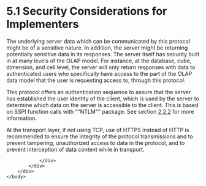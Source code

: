 <html dir="LTR" xmlns:mshelp="http://msdn.microsoft.com/mshelp" xmlns:ddue="http://ddue.schemas.microsoft.com/authoring/2003/5" xmlns:xlink="http://www.w3.org/1999/xlink" xmlns:tool="http://www.microsoft.com/tooltip">
    <head>
        <meta http-equiv="Content-Type" content="text/html; CHARSET=utf-8"></meta>
        <meta name="save" content="history"></meta>
        <title>5.1 Security Considerations for Implementers</title>
        <xml>
            <mshelp:toctitle title="5.1 Security Considerations for Implementers"></mshelp:toctitle>
            <mshelp:rltitle title="[MS-SSAS8]: Security Considerations for Implementers"></mshelp:rltitle>
            <mshelp:keyword index="A" term="8525d766-9b2f-4ec2-994e-91e54d005778"></mshelp:keyword>
            <mshelp:attr name="DCSext.ContentType" value="open specification"></mshelp:attr>
            <mshelp:attr name="AssetID" value="8525d766-9b2f-4ec2-994e-91e54d005778"></mshelp:attr>
            <mshelp:attr name="TopicType" value="kbRef"></mshelp:attr>
            <mshelp:attr name="DCSext.Title" value="[MS-SSAS8]: Security Considerations for Implementers" />
        </xml>
    </head>
    <body>
        <div id="header">
            <h1 class="heading">5.1 Security Considerations for Implementers</h1>
        </div>
        <div id="mainSection">
            <div id="mainBody">
                <div id="allHistory" class="saveHistory"></div>
                <div id="sectionSection0" class="section" name="collapseableSection">
                    

<p>The underlying server data which can be communicated by this
protocol might be of a sensitive nature. In addition, the server might be
returning potentially sensitive data in its responses. The server itself has
security built in at many levels of the OLAP model. For instance, at the
database, cube, dimension, and cell level, the server will only return
responses with data to authenticated users who specifically have access to the
part of the OLAP data model that the user is requesting access to, through this
protocol.</p>

<p>This protocol offers an authentication sequence to assure
that the server has established the user identity of the client, which is used
by the server to determine which data on the server is accessible to the
client. This is based on SSPI function calls with &quot;&quot;NTLM&quot;&quot;
package. See section <a href="a3b2287c-c708-4a9c-9300-95fb974ee26b.html">2.2.2</a>
for more information.</p>

<p>At the transport layer, if not using TCP, use of HTTPS
instead of HTTP is recommended to ensure the integrity of the protocol
transmissions and to prevent tampering, unauthorized access to data in the
protocol, and to prevent interception of data content while in transport.</p>


                </div>
            </div>
        </div>
    </body>
</html>